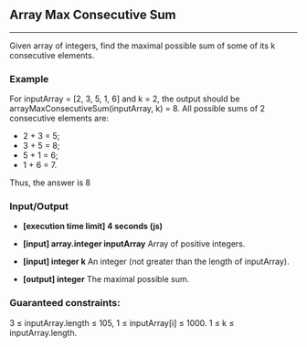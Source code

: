 ## Array Max Consecutive Sum
---
Given array of integers, find the maximal possible sum of some of its k consecutive elements.

### Example
For inputArray = [2, 3, 5, 1, 6] and k = 2, the output should be
arrayMaxConsecutiveSum(inputArray, k) = 8.
All possible sums of 2 consecutive elements are:
-   2 + 3 = 5;
-   3 + 5 = 8;
-   5 + 1 = 6;
-   1 + 6 = 7.

   Thus, the answer is 8

### Input/Output
- **[execution time limit] 4 seconds (js)**
- **[input] array.integer inputArray**
Array of positive integers.

- **[input] integer k**
An integer (not greater than the length of inputArray).

-   **[output] integer**
The maximal possible sum.

### Guaranteed constraints:
3 ≤ inputArray.length ≤ 105,
1 ≤ inputArray[i] ≤ 1000.
1 ≤ k ≤ inputArray.length.
